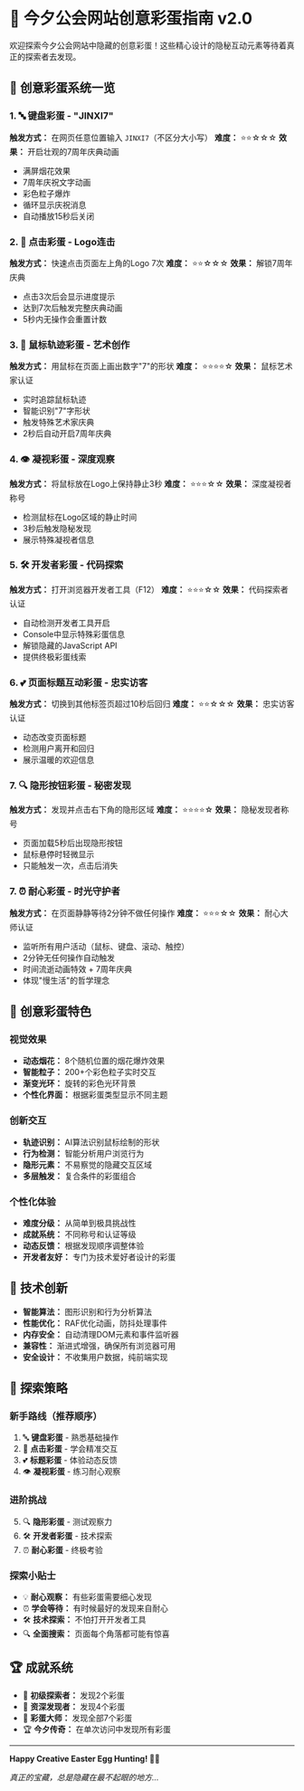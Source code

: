 # 🎉 今夕公会网站创意彩蛋指南 v2.0

欢迎探索今夕公会网站中隐藏的创意彩蛋！这些精心设计的隐秘互动元素等待着真正的探索者去发现。

## 🚀 创意彩蛋系统一览

### 1. 🔤 键盘彩蛋 - "JINXI7"
**触发方式：** 在网页任意位置输入 `JINXI7`（不区分大小写）
**难度：** ⭐⭐☆☆☆
**效果：** 开启壮观的7周年庆典动画
- 满屏烟花效果
- 7周年庆祝文字动画
- 彩色粒子爆炸
- 循环显示庆祝消息
- 自动播放15秒后关闭

### 2. 🎯 点击彩蛋 - Logo连击
**触发方式：** 快速点击页面左上角的Logo 7次
**难度：** ⭐⭐☆☆☆
**效果：** 解锁7周年庆典
- 点击3次后会显示进度提示
- 达到7次后触发完整庆典动画
- 5秒内无操作会重置计数

### 3. 🎨 鼠标轨迹彩蛋 - 艺术创作
**触发方式：** 用鼠标在页面上画出数字"7"的形状
**难度：** ⭐⭐⭐⭐☆
**效果：** 鼠标艺术家认证
- 实时追踪鼠标轨迹
- 智能识别"7"字形状
- 触发特殊艺术家庆典
- 2秒后自动开启7周年庆典

### 4. 👁️ 凝视彩蛋 - 深度观察
**触发方式：** 将鼠标放在Logo上保持静止3秒
**难度：** ⭐⭐⭐☆☆
**效果：** 深度凝视者称号
- 检测鼠标在Logo区域的静止时间
- 3秒后触发隐秘发现
- 展示特殊凝视者信息

### 5. 🛠️ 开发者彩蛋 - 代码探索
**触发方式：** 打开浏览器开发者工具（F12）
**难度：** ⭐⭐⭐☆☆
**效果：** 代码探索者认证
- 自动检测开发者工具开启
- Console中显示特殊彩蛋信息
- 解锁隐藏的JavaScript API
- 提供终极彩蛋线索

### 6. 💕 页面标题互动彩蛋 - 忠实访客
**触发方式：** 切换到其他标签页超过10秒后回归
**难度：** ⭐⭐☆☆☆
**效果：** 忠实访客认证
- 动态改变页面标题
- 检测用户离开和回归
- 展示温暖的欢迎信息

### 7. 🔍 隐形按钮彩蛋 - 秘密发现
**触发方式：** 发现并点击右下角的隐形区域
**难度：** ⭐⭐⭐⭐☆
**效果：** 隐秘发现者称号
- 页面加载5秒后出现隐形按钮
- 鼠标悬停时轻微显示
- 只能触发一次，点击后消失

### 7. ⏰ 耐心彩蛋 - 时光守护者
**触发方式：** 在页面静静等待2分钟不做任何操作
**难度：** ⭐⭐⭐☆☆
**效果：** 耐心大师认证
- 监听所有用户活动（鼠标、键盘、滚动、触控）
- 2分钟无任何操作自动触发
- 时间流逝动画特效 + 7周年庆典
- 体现"慢生活"的哲学理念

## 🎨 创意彩蛋特色

### 视觉效果
- **动态烟花：** 8个随机位置的烟花爆炸效果
- **智能粒子：** 200+个彩色粒子实时交互
- **渐变光环：** 旋转的彩色光环背景
- **个性化界面：** 根据彩蛋类型显示不同主题

### 创新交互
- **轨迹识别：** AI算法识别鼠标绘制的形状
- **行为检测：** 智能分析用户浏览行为
- **隐形元素：** 不易察觉的隐藏交互区域
- **多层触发：** 复合条件的彩蛋组合

### 个性化体验
- **难度分级：** 从简单到极具挑战性
- **成就系统：** 不同称号和认证等级
- **动态反馈：** 根据发现顺序调整体验
- **开发者友好：** 专门为技术爱好者设计的彩蛋

## 🔧 技术创新

- **智能算法：** 图形识别和行为分析算法
- **性能优化：** RAF优化动画，防抖处理事件
- **内存安全：** 自动清理DOM元素和事件监听器
- **兼容性：** 渐进式增强，确保所有浏览器可用
- **安全设计：** 不收集用户数据，纯前端实现

## 🎯 探索策略

### 新手路线（推荐顺序）
1. 🔤 **键盘彩蛋** - 熟悉基础操作
2. 🎯 **点击彩蛋** - 学会精准交互
3. 💕 **标题彩蛋** - 体验动态反馈
4. 👁️ **凝视彩蛋** - 练习耐心观察

### 进阶挑战
5. 🔍 **隐形彩蛋** - 测试观察力
6. 🛠️ **开发者彩蛋** - 技术探索
7. ⏰ **耐心彩蛋** - 终极考验

### 探索小贴士
- 💡 **耐心观察：** 有些彩蛋需要细心发现
- ⏰ **学会等待：** 有时候最好的发现来自耐心
- 🛠️ **技术探索：** 不怕打开开发者工具
- 🔍 **全面搜索：** 页面每个角落都可能有惊喜

## 🏆 成就系统

- 🥉 **初级探索者：** 发现2个彩蛋
- 🥈 **资深发现者：** 发现4个彩蛋  
- 🥇 **彩蛋大师：** 发现全部7个彩蛋
- 🏆 **今夕传奇：** 在单次访问中发现所有彩蛋

---

**Happy Creative Easter Egg Hunting! 🎨✨**

*真正的宝藏，总是隐藏在最不起眼的地方...*
